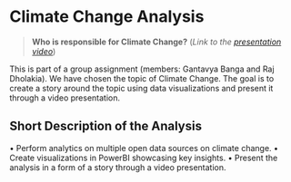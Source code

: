 # Climate Change Analysis
> **Who is responsible for Climate Change?**
> (*Link to the [presentation video](https://youtu.be/jwLCKDmTXd0)*)

This is part of a group assignment (members: Gantavya Banga and Raj Dholakia). We have chosen the topic of Climate Change. The goal is to create a story around the topic using data visualizations and present it through a video presentation.

## Short Description of the Analysis
•	Perform analytics on multiple open data sources on climate change.
•	Create visualizations in PowerBI showcasing key insights.
•	Present the analysis in a form of a story through a video presentation.
